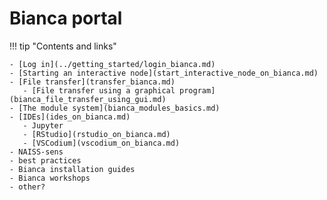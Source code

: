 # Bianca portal

!!! tip "Contents and links"

    - [Log in](../getting_started/login_bianca.md)
    - [Starting an interactive node](start_interactive_node_on_bianca.md)
    - [File transfer](transfer_bianca.md)
       - [File transfer using a graphical program](bianca_file_transfer_using_gui.md)
    - [The module system](bianca_modules_basics.md)
    - [IDEs](ides_on_bianca.md)
       - Jupyter
       - [RStudio](rstudio_on_bianca.md)
       - [VSCodium](vscodium_on_bianca.md)
    - NAISS-sens
    - best practices
    - Bianca installation guides
    - Bianca workshops
    - other?
